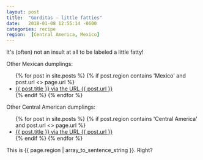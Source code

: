 ```yaml
---
layout: post
title:  "Gorditas — little fatties"
date:   2018-01-08 12:55:14 -0600
categories: recipe
region:  [Central America, Mexico]
---
```


It's (often) not an insult at all to be labeled a little fatty!

Other Mexican dumplings:
<ul>
    {% for post in site.posts  %}
        {%  if post.region contains 'Mexico' and post.url <> page.url %} 
            <li>
                <a href="{{ site.baseurl }}{{ post.url }}">{{ post.title }} via the URL {{ post.url }}</a>
            </li>
        {%  endif %} 
    {% endfor %}
</ul>

Other Central American dumplings:  
<ul>
    {% for post in site.posts  %}
        {%  if post.region contains 'Central America' and post.url <> page.url  %} 
            <li>
                <a href="{{ site.baseurl }}{{ post.url }}">{{ post.title }} via the URL {{ post.url }}</a>
            </li>
        {%  endif %} 
    {% endfor %}
</ul>


    
This is {{ page.region | array_to_sentence_string }}.  Right?
